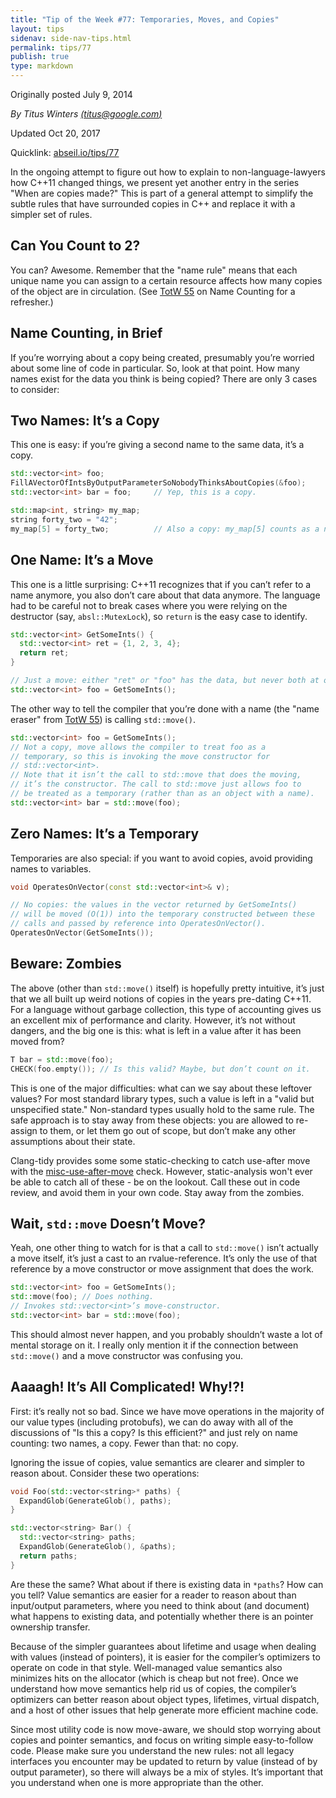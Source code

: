```yaml
---
title: "Tip of the Week #77: Temporaries, Moves, and Copies"
layout: tips
sidenav: side-nav-tips.html
permalink: tips/77
publish: true
type: markdown
---
```


Originally posted July 9, 2014

*By Titus Winters [(titus@google.com)](mailto:titus@google.com)*

Updated Oct 20, 2017

Quicklink: [abseil.io/tips/77](https://abseil.io/tips/77)

In the ongoing attempt to figure out how to explain to non-language-lawyers how
C++11 changed things, we present yet another entry in the series "When are
copies made?" This is part of a general attempt to simplify the subtle rules
that have surrounded copies in C++ and replace it with a simpler set of rules.

## Can You Count to 2?

You can? Awesome. Remember that the "name rule" means that each unique name you
can assign to a certain resource affects how many copies of the object are in
circulation. (See [TotW 55](/tips/55) on Name Counting for a refresher.)

## Name Counting, in Brief

If you’re worrying about a copy being created, presumably you’re worried about
some line of code in particular. So, look at that point. How many names exist
for the data you think is being copied? There are only 3 cases to consider:

## Two Names: It’s a Copy

This one is easy: if you’re giving a second name to the same data, it’s a copy.

```c++
std::vector<int> foo;
FillAVectorOfIntsByOutputParameterSoNobodyThinksAboutCopies(&foo);
std::vector<int> bar = foo;     // Yep, this is a copy.

std::map<int, string> my_map;
string forty_two = "42";
my_map[5] = forty_two;          // Also a copy: my_map[5] counts as a name.
```

## One Name: It’s a Move

This one is a little surprising: C++11 recognizes that if you can’t refer to a
name anymore, you also don’t care about that data anymore. The language had to
be careful not to break cases where you were relying on the destructor (say,
`absl::MutexLock`), so `return` is the easy case to identify.

```c++
std::vector<int> GetSomeInts() {
  std::vector<int> ret = {1, 2, 3, 4};
  return ret;
}

// Just a move: either "ret" or "foo" has the data, but never both at once.
std::vector<int> foo = GetSomeInts();
```

The other way to tell the compiler that you’re done with a name (the "name
eraser" from [TotW 55](/tips/55)) is calling `std::move()`.

```c++
std::vector<int> foo = GetSomeInts();
// Not a copy, move allows the compiler to treat foo as a
// temporary, so this is invoking the move constructor for
// std::vector<int>.
// Note that it isn’t the call to std::move that does the moving,
// it’s the constructor. The call to std::move just allows foo to
// be treated as a temporary (rather than as an object with a name).
std::vector<int> bar = std::move(foo);
```

## Zero Names: It’s a Temporary

Temporaries are also special: if you want to avoid copies, avoid providing names
to variables.

```c++
void OperatesOnVector(const std::vector<int>& v);

// No copies: the values in the vector returned by GetSomeInts()
// will be moved (O(1)) into the temporary constructed between these
// calls and passed by reference into OperatesOnVector().
OperatesOnVector(GetSomeInts());
```

## Beware: Zombies

The above (other than `std::move()` itself) is hopefully pretty intuitive, it’s
just that we all built up weird notions of copies in the years pre-dating C++11.
For a language without garbage collection, this type of accounting gives us an
excellent mix of performance and clarity. However, it’s not without dangers, and
the big one is this: what is left in a value after it has been moved from?

```c++
T bar = std::move(foo);
CHECK(foo.empty()); // Is this valid? Maybe, but don’t count on it.
```

This is one of the major difficulties: what can we say about these leftover
values? For most standard library types, such a value is left in a "valid but
unspecified state." Non-standard types usually hold to the same rule. The safe
approach is to stay away from these objects: you are allowed to re-assign to
them, or let them go out of scope, but don’t make any other assumptions about
their state.

Clang-tidy provides some some static-checking to catch use-after move with the
[misc-use-after-move](http://clang.llvm.org/extra/clang-tidy/checks/misc-use-after-move.html)
check. However, static-analysis won't ever be able to catch all of these - be on
the lookout. Call these out in code review, and avoid them in your own code.
Stay away from the zombies.

## Wait, `std::move` Doesn’t Move?

Yeah, one other thing to watch for is that a call to `std::move()` isn’t 
actually a move itself, it’s just a cast to an rvalue-reference. It’s only the 
use of that reference by a move constructor or move assignment that does the 
work.

```c++
std::vector<int> foo = GetSomeInts();
std::move(foo); // Does nothing.
// Invokes std::vector<int>’s move-constructor.
std::vector<int> bar = std::move(foo);
```

This should almost never happen, and you probably shouldn’t waste a lot of
mental storage on it. I really only mention it if the connection between
`std::move()` and a move constructor was confusing you.

## Aaaagh! It’s All Complicated! Why!?!

First: it’s really not so bad. Since we have move operations in the majority of
our value types (including protobufs), we can do away with all of the
discussions of "Is this a copy? Is this efficient?" and just rely on name
counting: two names, a copy. Fewer than that: no copy.

Ignoring the issue of copies, value semantics are clearer and simpler to reason
about. Consider these two operations:

```c++
void Foo(std::vector<string>* paths) {
  ExpandGlob(GenerateGlob(), paths);
}

std::vector<string> Bar() {
  std::vector<string> paths;
  ExpandGlob(GenerateGlob(), &paths);
  return paths;
}
```

Are these the same? What about if there is existing data in `*paths`? How can
you tell? Value semantics are easier for a reader to reason about than
input/output parameters, where you need to think about (and document) what
happens to existing data, and potentially whether there is an pointer ownership
transfer.

Because of the simpler guarantees about lifetime and usage when dealing with
values (instead of pointers), it is easier for the compiler’s optimizers to
operate on code in that style. Well-managed value semantics also minimizes hits
on the allocator (which is cheap but not free). Once we understand how move
semantics help rid us of copies, the compiler’s optimizers can better reason
about object types, lifetimes, virtual dispatch, and a host of other issues that
help generate more efficient machine code.

Since most utility code is now move-aware, we should stop worrying about copies
and pointer semantics, and focus on writing simple easy-to-follow code. Please
make sure you understand the new rules: not all legacy interfaces you encounter
may be updated to return by value (instead of by output parameter), so there will
always be a mix of styles. It’s important that you understand when one is more
appropriate than the other.

